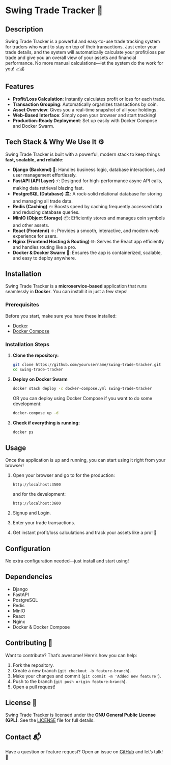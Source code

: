 # Swing Trade Tracker 🚀

## Description
Swing Trade Tracker is a powerful and easy-to-use trade tracking system for traders who want to stay on top of their transactions. Just enter your trade details, and the system will automatically calculate your profit/loss per trade and give you an overall view of your assets and financial performance. No more manual calculations—let the system do the work for you! 📈💰

## Features
- **Profit/Loss Calculation**: Instantly calculates profit or loss for each trade.
- **Transaction Grouping**: Automatically organizes transactions by coin.
- **Asset Overview**: Gives you a real-time snapshot of all your holdings.
- **Web-Based Interface**: Simply open your browser and start tracking!
- **Production-Ready Deployment**: Set up easily with Docker Compose and Docker Swarm.

## Tech Stack & Why We Use It ⚙️
Swing Trade Tracker is built with a powerful, modern stack to keep things **fast, scalable, and reliable**:

- **Django (Backend)** 🐍: Handles business logic, database interactions, and user management effortlessly.
- **FastAPI (API Layer)** ⚡: Designed for high-performance async API calls, making data retrieval blazing fast.
- **PostgreSQL (Database)** 🏛️: A rock-solid relational database for storing and managing all trade data.
- **Redis (Caching)** 🔥: Boosts speed by caching frequently accessed data and reducing database queries.
- **MinIO (Object Storage)** 📦: Efficiently stores and manages coin symbols and other assets.
- **React (Frontend)** ⚛️: Provides a smooth, interactive, and modern web experience for users.
- **Nginx (Frontend Hosting & Routing)** 🌐: Serves the React app efficiently and handles routing like a pro.
- **Docker & Docker Swarm** 🐳: Ensures the app is containerized, scalable, and easy to deploy anywhere.

## Installation
Swing Trade Tracker is a **microservice-based** application that runs seamlessly in **Docker**. You can install it in just a few steps!

### Prerequisites
Before you start, make sure you have these installed:
- [Docker](https://docs.docker.com/get-docker/)
- [Docker Compose](https://docs.docker.com/compose/install/)

### Installation Steps
1. **Clone the repository:**
   ```sh
   git clone https://github.com/yourusername/swing-trade-tracker.git
   cd swing-trade-tracker
   ```
2. **Deploy on Docker Swarm**
   ```sh
   docker stack deploy -c docker-compose.yml swing-trade-tracker
   ```
   OR you can deploy using Docker Compose if you want to do some development:
   ```sh
   docker-compose up -d
   ```
3. **Check if everything is running:**
   ```sh
   docker ps
   ```

## Usage
Once the application is up and running, you can start using it right from your browser!

1. Open your browser and go to for the production:
   ```
   http://localhost:3500
   ```
   and for the development:
   ```
   http://localhost:3600
   ```
   
3. Signup and Login.
4. Enter your trade transactions.
5. Get instant profit/loss calculations and track your assets like a pro! 🚀

## Configuration
No extra configuration needed—just install and start using!

## Dependencies
- Django
- FastAPI
- PostgreSQL
- Redis
- MinIO
- React
- Nginx
- Docker & Docker Compose

## Contributing 🤝
Want to contribute? That’s awesome! Here’s how you can help:
1. Fork the repository.
2. Create a new branch (`git checkout -b feature-branch`).
3. Make your changes and commit (`git commit -m 'Added new feature'`).
4. Push to the branch (`git push origin feature-branch`).
5. Open a pull request!

## License 📜
Swing Trade Tracker is licensed under the **GNU General Public License (GPL)**. See the [LICENSE](LICENSE) file for full details.

## Contact 📬
Have a question or feature request? Open an issue on [GitHub](https://github.com/yourusername/swing-trade-tracker/issues) and let’s talk! 🚀
